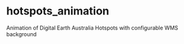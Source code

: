# hotspots_animation
Animation of Digital Earth Australia Hotspots with configurable WMS background
